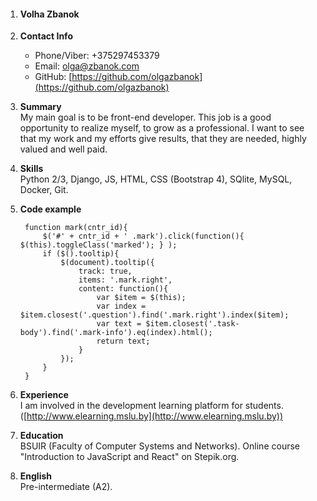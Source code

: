 1. #### Volha Zbanok
2. **Contact Info**
    - Phone/Viber: +375297453379
    - Email: [olga@zbanok.com](mailto:olga@zbanok.com)
    - GitHub: [https://github.com/olgazbanok](https://github.com/olgazbanok)
	
3. **Summary**  
My main goal is to be front-end developer. This job is a good opportunity to realize myself, to grow as a professional. I want to see that my work and my efforts  give results, that they are needed, highly valued and well paid.

4. **Skills**  
Python 2/3, Django, JS, HTML, CSS (Bootstrap 4), SQlite, MySQL, Docker, Git.

5. **Code example**

		function mark(cntr_id){
			$('#' + cntr_id + ' .mark').click(function(){ $(this).toggleClass('marked'); } );
			if ($().tooltip){
				$(document).tooltip({
					track: true,
					items: '.mark.right',
					content: function(){
						var $item = $(this);
						var index = $item.closest('.question').find('.mark.right').index($item);
						var text = $item.closest('.task-body').find('.mark-info').eq(index).html();
						return text;
					}
				});
			}
		}
6. **Experience**  
I am involved in the development learning platform for students. ([http://www.elearning.mslu.by](http://www.elearning.mslu.by))

7. **Education**  
BSUIR (Faculty of Computer Systems and Networks). Online course "Introduction to JavaScript and React" on Stepik.org.

8. **English**  
Pre-intermediate (A2).